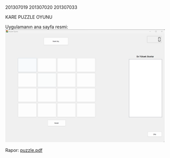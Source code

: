 
201307019
201307020
201307033

KARE PUZZLE OYUNU

Uygulamanın ana sayfa resmi:
![ana sayfanın ekran görüntüsü](images\ssimage.png)

Rapor:
[puzzle.pdf](https://github.com/Zehraan/puzzle/blob/fbb3109dcdaf1eb44cfdfaa4dffa5a4d5b477f3c/url.pdf)

